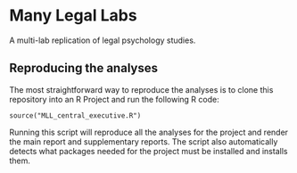 # Many Legal Labs

A multi-lab replication of legal psychology studies.

## Reproducing the analyses

The most straightforward way to reproduce the analyses is to clone this repository into an R Project and run the following R code:

```
source("MLL_central_executive.R")
```

Running this script will reproduce all the analyses for the project and render the main report and supplementary reports. The script also automatically detects what packages needed for the project must be installed and installs them.